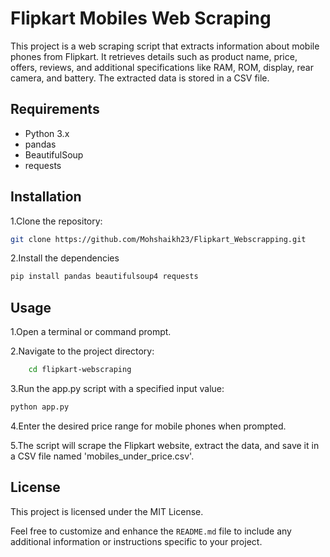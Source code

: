 # Flipkart Mobiles Web Scraping

This project is a web scraping script that extracts information about mobile phones from Flipkart. It retrieves details such as product name, price, offers, reviews, and additional specifications like RAM, ROM, display, rear camera, and battery. The extracted data is stored in a CSV file.

## Requirements

- Python 3.x
- pandas
- BeautifulSoup
- requests

## Installation

1.Clone the repository:

```bash
git clone https://github.com/Mohshaikh23/Flipkart_Webscrapping.git
```

2.Install the dependencies

```bash
pip install pandas beautifulsoup4 requests
```

## Usage

1.Open a terminal or command prompt.

2.Navigate to the project directory:

```bash
    cd flipkart-webscraping
```

3.Run the app.py script with a specified input value:

```bash
python app.py
```

4.Enter the desired price range for mobile phones when prompted.

5.The script will scrape the Flipkart website, extract the data, and save it in a CSV file named 'mobiles_under_price.csv'.

## License

This project is licensed under the MIT License.

Feel free to customize and enhance the `README.md` file to include any additional information or instructions specific to your project.
